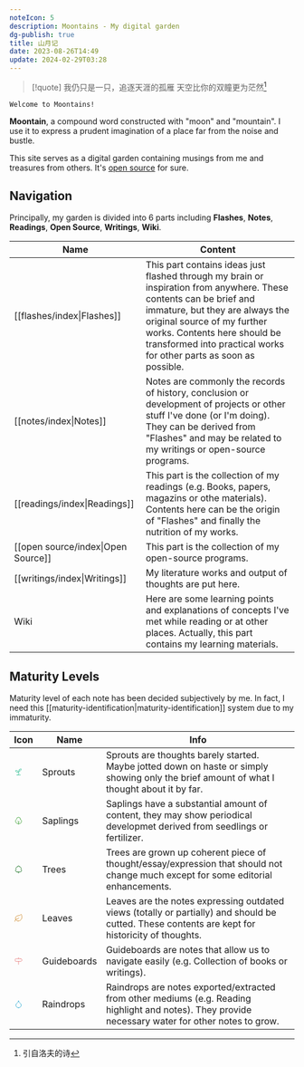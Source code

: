 ```yaml
---
noteIcon: 5
description: Moontains - My digital garden
dg-publish: true
title: 山月记
date: 2023-08-26T14:49
update: 2024-02-29T03:28
---
```


> [!quote] 我仍只是一只，追逐天涯的孤雁
> 天空比你的双瞳更为茫然[^1]

```poetry
Welcome to Moontains!
```

**Moontain**, a compound word constructed with "moon" and "mountain". I use it to express a prudent imagination of a place far from the noise and bustle.

This site serves as a digital garden containing musings from me and treasures from others.
It's [open source](https://github.com/blleng/obsidian-notes) for sure.

## Navigation
Principally, my garden is divided into 6 parts including **Flashes**, **Notes**, **Readings**, **Open Source**, **Writings**, **Wiki**.

| Name                               | Content                                                                                                                                                                                                                                                                                   |
| ---------------------------------- | ----------------------------------------------------------------------------------------------------------------------------------------------------------------------------------------------------------------------------------------------------------------------------------------- |
| [[flashes/index\|Flashes]]         | This part contains ideas just flashed through my brain or inspiration from anywhere. These contents can be brief and immature, but they are always the original source of my further works. Contents here should be transformed into practical works for other parts as soon as possible. |
| [[notes/index\|Notes]]             | Notes are commonly the records of history, conclusion or development of projects or other stuff I've done (or I'm doing). They can be derived from "Flashes" and may be related to my writings or open-source programs.                                                                   |
| [[readings/index\|Readings]]       | This part is the collection of my readings (e.g. Books, papers, magazins or othe materials). Contents here can be the origin of "Flashes" and finally the nutrition of my works.                                                                                                          |
| [[open source/index\|Open Source]] | This part is the collection of my open-source programs.                                                                                                                                                                                                                                   |
| [[writings/index\|Writings]]       | My literature works and output of thoughts are put here.                                                                                                                                                                                                                                  |
| Wiki                               | Here are some learning points and explanations of concepts I've met while reading or at other places. Actually, this part contains my learning materials.                                                                                                                                 |

## Maturity Levels
Maturity level of each note has been decided subjectively by me. In fact, I need this [[maturity-identification|maturity-identification]] system due to my immaturity.

| Icon                                                                                                                                                                                                                                                                                                                                                                                                                                                                               | Name        | Info                                                                                                                                                |
| ---------------------------------------------------------------------------------------------------------------------------------------------------------------------------------------------------------------------------------------------------------------------------------------------------------------------------------------------------------------------------------------------------------------------------------------------------------------------------------- | ----------- | --------------------------------------------------------------------------------------------------------------------------------------------------- |
| <svg xmlns="http://www.w3.org/2000/svg" width="16" height="16" viewBox="0 0 24 24" fill="none" stroke="#21ba8c" stroke-width="1.25" stroke-linecap="round" stroke-linejoin="round" class="lucide lucide-sprout"><path d="M7 20h10"/><path d="M10 20c5.5-2.5.8-6.4 3-10"/><path d="M9.5 9.4c1.1.8 1.8 2.2 2.3 3.7-2 .4-3.5.4-4.8-.3-1.2-.6-2.3-1.9-3-4.2 2.8-.5 4.4 0 5.5.8z"/><path d="M14.1 6a7 7 0 0 0-1.1 4c1.9-.1 3.3-.6 4.3-1.4 1-1 1.6-2.3 1.7-4.6-2.7.1-4 1-4.9 2z"/></svg> | Sprouts     | Sprouts are thoughts barely started. Maybe jotted down on haste or simply showing only the brief amount of what I thought about it by far.          |
| <svg xmlns="http://www.w3.org/2000/svg" width="16" height="16" viewBox="0 0 24 24" fill="none" stroke="#399f32" stroke-width="1.25" stroke-linecap="round" stroke-linejoin="round" class="lucide lucide-shrub"><path d="M12 22v-7l-2-2"/><path d="M17 8v.8A6 6 0 0 1 13.8 20v0H10v0A6.5 6.5 0 0 1 7 8h0a5 5 0 0 1 10 0Z"/><path d="m14 14-2 2"/></svg>                                                                                                                             | Saplings    | Saplings have a substantial amount of content, they may show periodical developmet derived from seedlings or fertilizer.                            |
| <svg xmlns="http://www.w3.org/2000/svg" width="16" height="16" viewBox="0 0 24 24" fill="none" stroke="#25792f" stroke-width="1.5" stroke-linecap="round" stroke-linejoin="round" class="lucide lucide-tree-deciduous"><path d="M8 19h8a4 4 0 0 0 3.8-2.8 4 4 0 0 0-1.6-4.5c1-1.1 1-2.7.4-4-.7-1.2-2.2-2-3.6-1.7a3 3 0 0 0-3-3 3 3 0 0 0-3 3c-1.4-.2-2.9.5-3.6 1.7-.7 1.3-.5 2.9.4 4a4 4 0 0 0-1.6 4.5A4 4 0 0 0 8 19Z"/><path d="M12 19v3"/></svg>                                | Trees       | Trees are grown up coherent piece of thought/essay/expression that should not change much except for some editorial enhancements.                   |
| <svg xmlns="http://www.w3.org/2000/svg" width="16" height="16" viewBox="0 0 24 24" fill="none" stroke="#cd8623" stroke-width="1.25" stroke-linecap="round" stroke-linejoin="round" class="lucide lucide-leaf"><path d="M11 20A7 7 0 0 1 9.8 6.1C15.5 5 17 4.48 19 2c1 2 2 4.18 2 8 0 5.5-4.78 10-10 10Z"/><path d="M2 21c0-3 1.85-5.36 5.08-6C9.5 14.52 12 13 13 12"/></svg>                                                                                                       | Leaves      | Leaves are the notes expressing outdated views (totally or partially) and should be cutted. These contents are kept for historicity of thoughts.    |
| <svg xmlns="http://www.w3.org/2000/svg" width="16" height="16" viewBox="0 0 24 24" fill="none" stroke="#e67a7a" stroke-width="1.25" stroke-linecap="round" stroke-linejoin="round" class="lucide lucide-milestone"><path d="M18 6H5a2 2 0 0 0-2 2v3a2 2 0 0 0 2 2h13l4-3.5L18 6Z"/><path d="M12 13v8"/><path d="M12 3v3"/></svg>                                                                                                                                                   | Guideboards | Guideboards are notes that allow us to navigate easily (e.g. Collection of books or writings).                                                      |
| <svg xmlns="http://www.w3.org/2000/svg" width="16" height="16" viewBox="0 0 24 24" fill="none" stroke="#1fa4d1" stroke-width="1.25" stroke-linecap="round" stroke-linejoin="round" class="lucide lucide-droplet"><path d="M12 22a7 7 0 0 0 7-7c0-2-1-3.9-3-5.5s-3.5-4-4-6.5c-.5 2.5-2 4.9-4 6.5C6 11.1 5 13 5 15a7 7 0 0 0 7 7z"/></svg>                                                                                                                                           | Raindrops   | Raindrops are notes exported/extracted from other mediums (e.g. Reading highlight and notes). They provide necessary water for other notes to grow. |

[^1]: 引自洛夫的诗